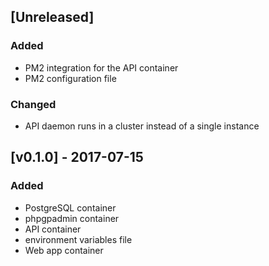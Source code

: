 ## [Unreleased]
### Added
- PM2 integration for the API container
- PM2 configuration file

### Changed
- API daemon runs in a cluster instead of a single instance

## [v0.1.0] - 2017-07-15
### Added
- PostgreSQL container
- phpgpadmin container
- API container
- environment variables file
- Web app container
